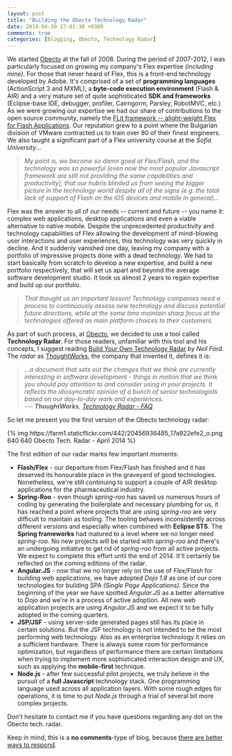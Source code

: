```yaml
---
layout: post
title: "Building the Obecto Technology Radar"
date: 2014-04-30 17:01:38 +0300
comments: true
categories: [Blogging, Obecto, Technology Radar] 
---
```


We started [Obecto][obecto] at the fall of 2008. During the period of 2007-2012, I was particularly focused on growing my company's Flex expertise *(including mine)*. For those that never heard of Flex, this is a front-end technology developed by Adobe. It's comprised of a set of **programming languages** (ActionScript 3 and MXML), a **byte-code execution environment** (Flash & AIR) and a very mature set of quite sophisticated **SDK and frameworks** (Eclipse-base IDE, debugger, profiler, Cairngorm, Parsley, RobotMVC, etc.) As we were growing our expertise we had our share of contributions to the open source community, namely the [FLit framework -- alight-weight Flex for Flash Applications][flit]. Our reputation grew to a point where the Bulgarian division of VMware contracted us to train over 80 of their finest engineers. We also taught a significant part of a Flex university course at the *Sofia University*...

> <cite>My point is, we become so damn good at Flex/Flash, and the technology was so powerful *(even now the most popular Javascript framework are still not providing the same capabilities and productivity)*, that our hubris blinded us from seeing the bigger picture in the technology world despite all of the signs *(e.g. the total lack of support of Flash on the iOS devices and mobile in general)*...</cite>

<!-- more -->

Flex was the answer to all of our needs -- current and future -- you name it: complex web applications, desktop applications and even a viable alternative to native mobile. Despite the unprecedented productivity and technology capabilities of Flex allowing the development of mind-blowing user interactions and user experiences, this technology was very quickly in decline. And it suddenly vanished one day, leaving my company with a portfolio of impressive projects done with a dead technology. We had to start basically from scratch to develop a new expertise, and build a new portfolio respectively, that will set us apart and beyond the average software development studio. It took us almost 2 years to regain expertise and build up our portfolio. 

> <cite>That thought us an important lesson! Technology companies need a process to continuously assess new technology and discuss potential future directions, while at the same time maintain sharp focus at the technologies offered as main platform choices to their customers.</cite>

As part of such process, at [Obecto][obecto], we decided to use a tool called **Technology Radar**. For those readers, unfamiliar with this tool and his concepts, I suggest reading [Build Your Own Technology Radar][neil] *by Neil Ford*. The *radar* as [ThoughtWorks][thought-works], the company that invented it, defines it is:

> <cite>...a document that sets out the changes that we think are currently interesting in software development - things in motion that we think you should pay attention to and consider using in your projects. It reflects the idiosyncratic opinion of a bunch of senior technologists based on our day-to-day work and experiences.  
> --- **ThoughtWorks**, [Technology Radar - FAQ][tech-faq] </cite>

So let me present you the first version of the Obecto technology radar:

<div class="screenshot">
{% img https://farm1.staticflickr.com/442/20456936485_17a922efe2_o.png 640 640 Obecto Tech. Radar - April 2014 %}
</div>

The first edition of our radar marks few important moments:

* **Flash/Flex** - our departure from Flex/Flash has finished and it has deserved its honourable place in the graveyard of good technologies. Nonetheless, we're still continuing to support a couple of AIR desktop applications for the pharmaceutical industry.
* **Spring-Roo** - even though *spring-roo* has saved us numerous hours of coding by generating the boilerplate and necessary plumbing for us, it has reached a point where projects that are using *spring-roo* are very difficult to maintain as tooling. The tooling behaves inconsistently across different versions and especially when combined with **Eclipse STS**. The **Spring frameworks** had matured to a level where we no longer need *spring-roo*. No new projects will be started with *spring-roo* and there's an undergoing initiative to get rid of *spring-roo* from all active projects. We expect to complete this effort until the end of 2014. It'll certainly be reflected on the coming editions of the radar.
* **Angular.JS** - now that we no longer rely on the use of *Flex/Flash* for building web applications, we have adopted *Dojo 1.8* as one of our core technologies for building SPA *(Single Page Applications)*. Since the beginning of the year we have spotted *Angular.JS* as a better alternative to *Dojo* and we're in a process of active adoption. All new web application projects are using *Angular.JS* and we expect it to be fully adopted in the coming quarters.
* **JSP/JSF** - using server-side generated pages still has its place in certain solutions. But the JSF technology is not intended to be the most performing web technology. Also as an enterprise technology it relies on a sufficient hardware. There is always some room for performance optimization, but regardless of performance there are certain limitations when trying to implement more sophisticated interaction design and UX, such as applying the **mobile-first** technique.
* **Node.js** - after few successful pilot projects, we truly believe in the pursuit of a **full Javascript** technology stack. One programming language used across all application layers. With some rough edges for operations, it is time to put *Node.js* through a trial of several bit more complex projects.

Don't hesitate to contact me if you have questions regarding any dot on the Obecto tech. radar.

Keep in mind, this is a **no comments**-type of blog, because [there are better ways to respond][no-comments]. 

[obecto]: http://obecto.com "My Company"
[flit]: https://code.google.com/p/flit/ "FLit - a lightweight Flex for Flash Apps"
[neil]: http://nealford.com/memeagora/2013/05/28/build_your_own_technology_radar.html "Build Your Own Technology Radar"
[thought-works]: http://www.thoughtworks.com/ "ThoughtWorks corporate site"
[tech-faq]: http://www.thoughtworks.com/radar/faq "ThoughtWorks -- Technology Radar FAQ"
[no-comments]: http://vladi.io/blog/2014/01/07/switching-off-comments/ "Switching Off Comments"
